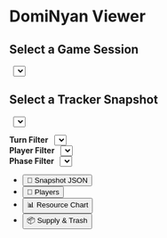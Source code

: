 # DomiNyan Viewer

<!-- 
  这里是 Markdown + HTML 混合区域，用于布局页面 
  以及引用外部脚本 
-->

## Select a Game Session
<select id="gameSelect" class="md-typeset" style="margin-left: 0.5em;"></select>

## Select a Tracker Snapshot
<select id="snapshotSelect" class="md-typeset" style="margin-left: 0.5em;"></select>

<!-- Filter Options -->
<div>
  <label><strong>Turn Filter</strong></label>
  <select id="turnFilter" class="md-typeset" style="margin-left: 0.5em;"></select>
</div>
<div>
  <label><strong>Player Filter</strong></label>
  <select id="playerFilter" class="md-typeset" style="margin-left: 0.5em;"></select>
</div>
<div>
  <label><strong>Phase Filter</strong></label>
  <select id="phaseFilter" class="md-typeset" style="margin-left: 0.5em;"></select>
</div>

<!-- Tab Navigation -->
<div style="display: flex; gap: 2rem;">
  <aside style="min-width: 180px;">
    <nav class="md-nav">
      <ul class="md-nav__list">
        <li><button class="md-button tab-button" data-tab="snapshot">📄 Snapshot JSON</button></li>
        <li><button class="md-button tab-button" data-tab="players">🧑 Players</button></li>
        <li><button class="md-button tab-button" data-tab="chart">📊 Resource Chart</button></li>
        <li><button class="md-button tab-button" data-tab="supply">📦 Supply & Trash</button></li>
      </ul>
    </nav>
  </aside>

  <main style="flex: 1;">
    <div id="tab-snapshot" class="tab-content"></div>
    <div id="tab-players" class="tab-content" style="display: none;"></div>
    <div id="tab-chart" class="tab-content" style="display: none;">
      <p>(Chart Placeholder...)</p>
    </div>
    <div id="tab-supply" class="tab-content" style="display: none;">
      <p>(Supply Placeholder...)</p>
    </div>
  </main>
</div>

<script src="https://cdn.jsdelivr.net/npm/chart.js@4.4.1/dist/chart.umd.min.js"></script>
<script type="module" src="/js/viewer/index.js"></script>